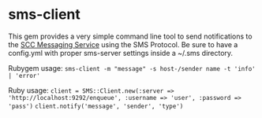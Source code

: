 sms-client
==========

This gem provides a very simple command line tool to send notifications to the [SCC Messaging Service](https://github.com/vlewin/sms-server) using the SMS Protocol.
Be sure to have a config.yml with proper sms-server settings inside a ~/.sms directory.

Rubygem usage:
`sms-client -m "message" -s host-/sender name -t 'info' | 'error'`

Ruby usage:
`client = SMS::Client.new(:server => 'http://localhost:9292/enqueue', :username => 'user', :password => 'pass')`
`client.notify('message', 'sender', 'type')`
